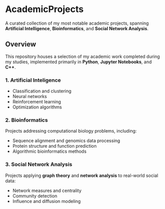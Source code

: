 # AcademicProjects

A curated collection of my most notable academic projects, spanning **Artificial Intelligence**, **Bioinformatics**, and **Social Network Analysis**.


## Overview

This repository houses a selection of my academic work completed during my studies, implemented primarily in **Python**, **Jupyter Notebooks**, and **C++**.  

### 1. Artificial Inteligence
- Classification and clustering
- Neural networks
- Reinforcement learning
- Optimization algorithms

### 2. Bioinformatics
Projects addressing computational biology problems, including:
- Sequence alignment and genomics data processing
- Protein structure and function prediction
- Algorithmic bioinformatics methods

### 3. Social Network Analysis
Projects applying **graph theory** and **network analysis** to real-world social data:
- Network measures and centrality
- Community detection
- Influence and diffusion modeling
